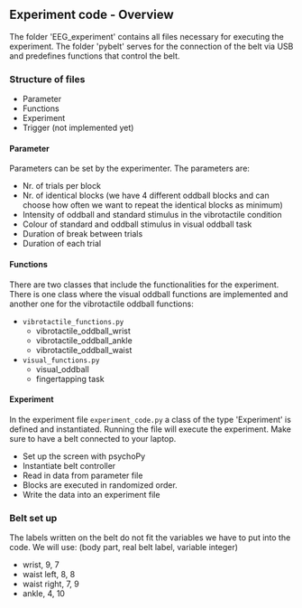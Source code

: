 ## Experiment code - Overview
The folder 'EEG_experiment' contains all files necessary for executing the experiment. The folder 'pybelt' serves for the connection of the belt via USB and predefines functions that control the belt.

### Structure of files
- Parameter
- Functions
- Experiment
- Trigger (not implemented yet)

#### Parameter
Parameters can be set by the experimenter.
The parameters are:
- Nr. of trials per block
- Nr. of identical blocks (we have 4 different oddball blocks and can choose how often we want to repeat the identical blocks as minimum)
- Intensity of oddball and standard stimulus in the vibrotactile condition
- Colour of standard and oddball stimulus in visual oddball task
- Duration of break between trials
- Duration of each trial

#### Functions
There are two classes that include the functionalities for the experiment.
There is one class where the visual oddball functions are implemented and another one for the vibrotactile oddball functions:
+ <code>vibrotactile_functions.py</code>
  - vibrotactile_oddball_wrist
  - vibrotactile_oddball_ankle
  - vibrotactile_oddball_waist
+ <code>visual_functions.py</code>
  - visual_oddball
  - fingertapping task

#### Experiment
In the experiment file <code>experiment_code.py</code> a class of the type 'Experiment' is defined and instantiated. Running the file will execute the experiment. Make sure to have a belt connected to your laptop.
- Set up the screen with psychoPy
- Instantiate belt controller
- Read in data from parameter file
- Blocks are executed in randomized order.
- Write the data into an experiment file

### Belt set up
The labels written on the belt do not fit the variables we have to put into the code.
We will use: (body part, real belt label, variable integer)
- wrist, 9, 7
- waist left, 8, 8
- waist right, 7, 9
- ankle, 4, 10
